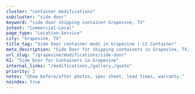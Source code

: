 ```yaml
---
cluster: "container modifications"
subcluster: "side door"
keyword: "side door shipping container Grapevine, TX"
intent: "Commercial-Local"
page_type: "Location-Service"
city: "Grapevine, TX"
title_tag: "Side Door container mods in Grapevine | LC Container"
meta_description: "Side Door for shipping containers in Grapevine, TX. Local fabrication & pro install. LC Container — Since 2003. Get a quote."
url_slug: "/grapevine/modifications/side-door"
h1: "Side Door for Containers in Grapevine"
internal_links: "/modifications,/gallery,/quote"
priority: 2
notes: "Show before/after photos, spec sheet, lead times, warranty."
noindex: true
---
```


<!-- TODO: Add unique city/inventory copy, images, and internal links here. -->

